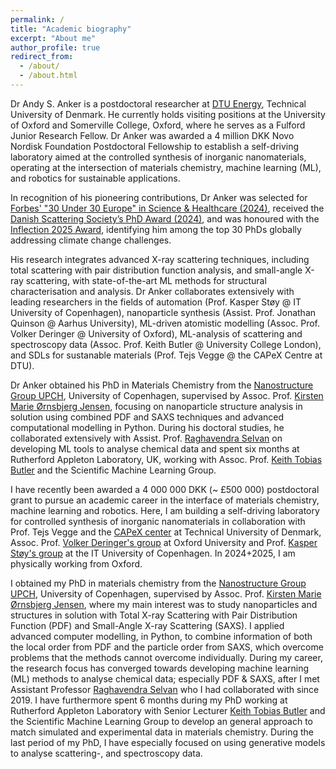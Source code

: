 ```yaml
---
permalink: /
title: "Academic biography"
excerpt: "About me"
author_profile: true
redirect_from: 
  - /about/
  - /about.html
---
```


Dr Andy S. Anker is a postdoctoral researcher at [DTU Energy](https://www.energy.dtu.dk/), Technical University of Denmark. He currently holds visiting positions at the University of Oxford and Somerville College, Oxford, where he serves as a Fulford Junior Research Fellow. Dr Anker was awarded a 4 million DKK Novo Nordisk Foundation Postdoctoral Fellowship to establish a self-driving laboratory aimed at the controlled synthesis of inorganic nanomaterials, operating at the intersection of materials chemistry, machine learning (ML), and robotics for sustainable applications.

In recognition of his pioneering contributions, Dr Anker was selected for [Forbes' "30 Under 30 Europe" in Science & Healthcare (2024)](https://www.forbes.com/profile/andy-sode-anker/), received the [Danish Scattering Society’s PhD Award (2024)](https://xnovotech.com/xnovo-phd-prizes-awarded-at-danscatt-2024/), and was honoured with the [Inflection 2025 Award](https://inflectionaward.com/), identifying him among the top 30 PhDs globally addressing climate change challenges.

His research integrates advanced X-ray scattering techniques, including total scattering with pair distribution function analysis, and small-angle X-ray scattering, with state-of-the-art ML methods for structural characterisation and analysis. Dr Anker collaborates extensively with leading researchers in the fields of automation (Prof. Kasper Støy @ IT University of Copenhagen), nanoparticle synthesis (Assist. Prof. Jonathan Quinson @ Aarhus University), ML-driven atomistic modelling (Assoc. Prof. Volker Deringer @ University of Oxford), ML-analysis of scattering and spectroscopy data (Assoc. Prof. Keith Butler @ University College London), and SDLs for sustanable materials (Prof. Tejs Vegge @ the CAPeX Centre at DTU).

Dr Anker obtained his PhD in Materials Chemistry from the [Nanostructure Group UPCH](https://nanostructure-cph.com/), University of Copenhagen, supervised by Assoc. Prof. [Kirsten Marie Ørnsbjerg Jensen](https://scholar.google.com/citations?user=0LD11kYAAAAJ&hl=da&oi=ao), focusing on nanoparticle structure analysis in solution using combined PDF and SAXS techniques and advanced computational modelling in Python. During his doctoral studies, he collaborated extensively with Assist. Prof. [Raghavendra Selvan](https://raghavian.github.io/) on developing ML tools to analyse chemical data and spent six months at Rutherford Appleton Laboratory, UK, working with Assoc. Prof. [Keith Tobias Butler](https://mdi-group.github.io/) and the Scientific Machine Learning Group.

I have recently been awarded a 4 000 000 DKK (~ £500 000) postdoctoral grant to pursue an academic career in the interface of materials chemistry, machine learning and robotics. Here, I am building a self-driving laboratory for controlled synthesis of inorganic nanomaterials in collaboration with Prof. Tejs Vegge and the [CAPeX center](https://capex.dtu.dk/) at Technical University of Denmark, Assoc. Prof. [Volker Deringer's group](https://www.chem.ox.ac.uk/people/volker-deringer) at Oxford University and Prof. [Kasper Støy's group](https://pure.itu.dk/da/persons/kasper-st%C3%B8y) at the IT University of Copenhagen. In 2024+2025, I am physically working from Oxford.

I obtained my PhD in materials chemistry from the [Nanostructure Group UPCH](https://nanostructure-cph.com/), University of Copenhagen, supervised by Assoc. Prof. [Kirsten Marie Ørnsbjerg Jensen](https://scholar.google.com/citations?user=0LD11kYAAAAJ&hl=da&oi=ao), where my main interest was to study nanoparticles and structures in solution with Total X-ray Scattering with Pair Distribution Function (PDF) and Small-Angle X-ray Scattering (SAXS). I applied advanced computer modelling, in Python, to combine information of both the local order from PDF and the particle order from SAXS, which overcome problems that the methods cannot overcome individually. 
During my career, the research focus has converged towards developing machine learning (ML) methods to analyse chemical data; especially PDF & SAXS, after I met Assistant Professor [Raghavendra Selvan](https://raghavian.github.io/) who I had collaborated with since 2019. I have furthermore spent 6 months during my PhD working at Rutherford Appleton Laboratory with Senior Lecturer [Keith Tobias Butler](https://mdi-group.github.io/) and the Scientific Machine Learning Group to develop an general approach to match simulated and experimental data in materials chemistry. During the last period of my PhD, I have especially focused on using generative models to analyse scattering-, and spectroscopy data. 
